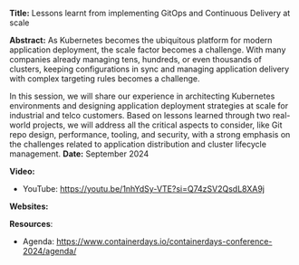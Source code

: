 **Title:** Lessons learnt from implementing GitOps and Continuous Delivery at scale

**Abstract:**
As Kubernetes becomes the ubiquitous platform for modern application deployment, the scale factor becomes a challenge. With many companies already managing tens, hundreds, or even thousands of clusters, keeping configurations in sync and managing application delivery with complex targeting rules becomes a challenge.

In this session, we will share our experience in architecting Kubernetes environments and designing application deployment strategies at scale for industrial and telco customers. Based on lessons learned through two real-world projects, we will address all the critical aspects to consider, like Git repo design, performance, tooling, and security, with a strong emphasis on the challenges related to application distribution and cluster lifecycle management.
**Date:** September 2024

**Video:** 

- YouTube: https://youtu.be/1nhYdSy-VTE?si=Q74zSV2QsdL8XA9j

**Websites:**
  

**Resources**:

- Agenda: https://www.containerdays.io/containerdays-conference-2024/agenda/
  

